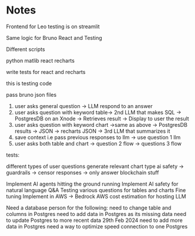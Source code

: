 # Notes
Frontend for Leo testing is on streamlit

Same logic for Bruno React and Testing

Different scripts

python matlib
react recharts

write tests for react and recharts

this is testing code

pass bruno json files



1. user asks general question -> LLM respond to an answer
2. user asks question with keyword table-> 2nd LLM that makes SQL -> PostgresDB on an Xnode -> Retrieves result -> Display to user the result
3. user asks question with keyword chart ->same as above ->  PostgresDB results -> JSON -> recharts
JSON -> 3rd LLM that summarizes it
4. save context i.e pass previous responses to llm -> use question 1 llm
5. user asks both table and chart -> question 2 flow -> questions 3 flow

tests:

different types of user questions generate relevant chart type
ai safety -> guardrails -> censor responses -> only answer blockchain stuff


Implement AI agents hitting the ground running
Implement AI safety for natural language Q&A
Testing various questions for tables and charts
Fine tuning
Implement in AWS ->  Bedrock
AWS cost estimation for hosting LLM

Need a database person for the following:
need to change table and columns in Postgres
need to add data in Postgres as its missing data
need to update Postgres to more recent data 29th Feb 2024
need to add more data in Postgres
need a way to optimize speed connection to one Postgres
